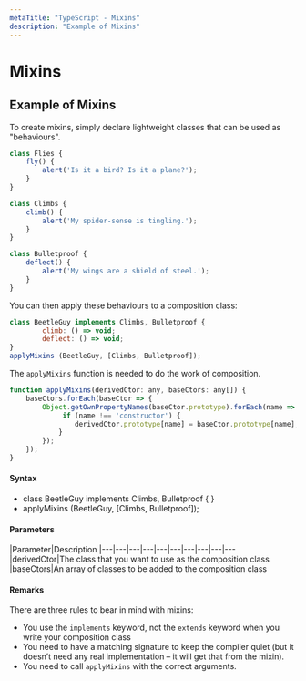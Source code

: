 ```yaml
---
metaTitle: "TypeScript - Mixins"
description: "Example of Mixins"
---
```


# Mixins



## Example of Mixins


To create mixins, simply declare lightweight classes that can be used as "behaviours".

```js
class Flies {
    fly() {
        alert('Is it a bird? Is it a plane?');
    }
}

class Climbs {
    climb() {
        alert('My spider-sense is tingling.');
    }
}

class Bulletproof {
    deflect() {
        alert('My wings are a shield of steel.');
    }
}

```

You can then apply these behaviours to a composition class:

```js
class BeetleGuy implements Climbs, Bulletproof {
        climb: () => void;
        deflect: () => void;
}
applyMixins (BeetleGuy, [Climbs, Bulletproof]);

```

The `applyMixins` function is needed to do the work of composition.

```js
function applyMixins(derivedCtor: any, baseCtors: any[]) {
    baseCtors.forEach(baseCtor => {
        Object.getOwnPropertyNames(baseCtor.prototype).forEach(name => {
             if (name !== 'constructor') {
                derivedCtor.prototype[name] = baseCtor.prototype[name];
            }
        });
    });
}

```



#### Syntax


- class BeetleGuy implements Climbs, Bulletproof { }
- applyMixins (BeetleGuy, [Climbs, Bulletproof]);



#### Parameters


|Parameter|Description
|---|---|---|---|---|---|---|---|---|---
|derivedCtor|The class that you want to use as the composition class
|baseCtors|An array of classes to be added to the composition class



#### Remarks


There are three rules to bear in mind with mixins:

- You use the `implements` keyword, not the `extends` keyword when you write your composition class
- You need to have a matching signature to keep the compiler quiet (but it doesn’t need any real implementation – it will get that from the mixin).
- You need to call `applyMixins` with the correct arguments.

